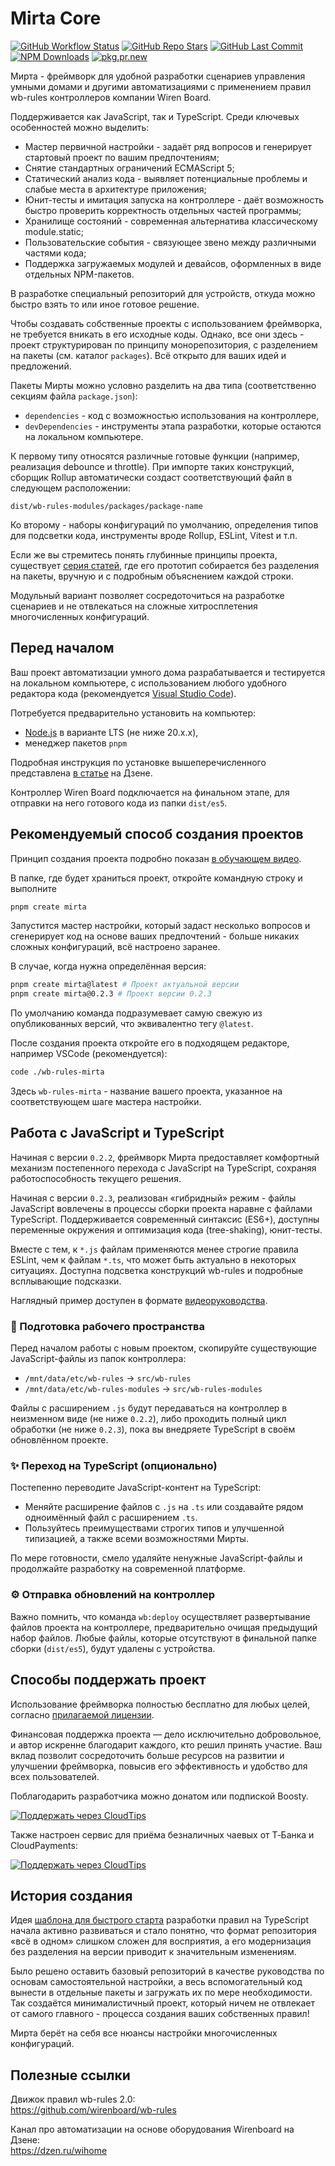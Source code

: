 # Mirta Core

[![GitHub Workflow Status](https://img.shields.io/github/actions/workflow/status/wb-mirta/core/build.yml?branch=latest&logo=github&style=flat-square)](https://github.com/wb-mirta/core/actions/workflows/build.yml)
[![GitHub Repo Stars](https://img.shields.io/github/stars/wb-mirta/core?color=594ae2&style=flat-square&logo=github)](https://github.com/wb-mirta/core/stargazers)
[![GitHub Last Commit](https://img.shields.io/github/last-commit/wb-mirta/core?color=594ae2&style=flat-square&logo=github)](https://github.com/wb-mirta/core)
[![NPM Downloads](https://img.shields.io/npm/dm/mirta?style=flat-square&logo=npm)](https://npmjs.com/package/mirta)
[![pkg.pr.new](https://pkg.pr.new/badge/wb-mirta/core?style=flat-square&color=555)](https://pkg.pr.new/~/wb-mirta/core)

Мирта - фреймворк для удобной разработки сценариев управления умными домами и другими автоматизациями с применением правил wb-rules контроллеров компании Wiren Board.

Поддерживается как JavaScript, так и TypeScript. Среди ключевых особенностей можно выделить:

- Мастер первичной настройки - задаёт ряд вопросов и генерирует стартовый проект по вашим предпочтениям;
- Снятие стандартных ограничений ECMAScript 5;
- Статический анализ кода - выявляет потенциальные проблемы и слабые места в архитектуре приложения;
- Юнит-тесты и имитация запуска на контроллере - даёт возможность быстро проверить корректность отдельных частей программы;
- Хранилище состояний - современная альтернатива классическому module.static;
- Пользовательские события - связующее звено между различными частями кода;
- Поддержка загружаемых модулей и девайсов, оформленных в виде отдельных NPM-пакетов.

В разработке специальный репозиторий для устройств, откуда можно быстро взять то или иное готовое решение.

Чтобы создавать собственные проекты с использованием фреймворка, не требуется вникать в его исходные коды. Однако, все они здесь - проект структурирован по принципу монорепозитория, с разделением на пакеты (см. каталог `packages`). Всё открыто для ваших идей и предложений.

Пакеты Мирты можно условно разделить на два типа (соответственно секциям файла `package.json`):
- `dependencies` - код с возможностью использования на контроллере,
- `devDependencies` - инструменты этапа разработки, которые остаются на локальном компьютере.

К первому типу относятся различные готовые функции (например, реализация debounce и throttle).
При импорте таких конструкций, сборщик Rollup автоматически создаст соответствующий файл в следующем расположении:

```
dist/wb-rules-modules/packages/package-name
```
Ко второму - наборы конфигураций по умолчанию, определения типов для подсветки кода, инструменты вроде Rollup, ESLint, Vitest и т.п.

Если же вы стремитесь понять глубинные принципы проекта, существует [серия статей](https://dzen.ru/suite/5a7ecf61-ac80-4d7d-abe2-ecebd73b6ef4), где его прототип собирается без разделения на пакеты, вручную и с подробным объяснением каждой строки.

Модульный вариант позволяет сосредоточиться на разработке сценариев и не отвлекаться на сложные хитросплетения многочисленных конфигураций.

## Перед началом

Ваш проект автоматизации умного дома разрабатывается и тестируется на локальном компьютере, с использованием любого удобного редактора кода (рекомендуется [Visual Studio Code](https://code.visualstudio.com/download)).

Потребуется предварительно установить на компьютер:
- [Node.js](https://nodejs.org/en/download) в варианте LTS (не ниже 20.x.x),
- менеджер пакетов `pnpm`

Подробная инструкция по установке вышеперечисленного представлена [в статье](https://dzen.ru/a/aIiGBETD13y-r0V0) на Дзене.

Контроллер Wiren Board подключается на финальном этапе, для отправки на него готового кода из папки `dist/es5`.

## Рекомендуемый способ создания проектов

Принцип создания проекта подробно показан [в обучающем видео](https://dzen.ru/video/watch/68896f973774640db979065b).

В папке, где будет храниться проект, откройте командную строку и выполните

```sh
pnpm create mirta
```
Запустится мастер настройки, который задаст несколько вопросов и сгенерирует код на основе ваших предпочтений - больше никаких сложных конфигураций, всё настроено заранее.

В случае, когда нужна определённая версия:
```sh
pnpm create mirta@latest # Проект актуальной версии
pnpm create mirta@0.2.3 # Проект версии 0.2.3
```
По умолчанию команда подразумевает самую свежую из опубликованных версий, что эквивалентно тегу `@latest`.

После создания проекта откройте его в подходящем редакторе, например VSCode (рекомендуется):
```sh
code ./wb-rules-mirta
```
Здесь `wb-rules-mirta` - название вашего проекта, указанное на соответствующем шаге мастера настройки.

## Работа с JavaScript и TypeScript

Начиная с версии `0.2.2`, фреймворк Мирта предоставляет комфортный механизм постепенного перехода с JavaScript на TypeScript, сохраняя работоспособность текущего решения.

Начиная с версии `0.2.3`, реализован «гибридный» режим - файлы JavaScript вовлечены в процессы сборки проекта наравне с файлами TypeScript. Поддерживается современный синтаксис (ES6+), доступны переменные окружения и оптимизация кода (tree-shaking), юнит-тесты.

Вместе с тем, к `*.js` файлам применяются менее строгие правила ESLint, чем к файлам `*.ts`, что может быть актуально в некоторых ситуациях. Доступна подсветка конструкций wb-rules и подробные всплывающие подсказки.

Наглядный пример доступен в формате [видеоруководства](https://dzen.ru/video/watch/68b39c150c5cde33febb375c).

### 📌 Подготовка рабочего пространства

Перед началом работы с новым проектом, скопируйте существующие JavaScript-файлы из папок контроллера:

- `/mnt/data/etc/wb-rules` → `src/wb-rules`
- `/mnt/data/etc/wb-rules-modules` → `src/wb-rules-modules`

Файлы с расширением `.js` будут передаваться на контроллер в неизменном виде (не ниже `0.2.2`), либо проходить полный цикл обработки (не ниже `0.2.3`), пока вы внедряете TypeScript в своём обновлённом проекте.

### ✨ Переход на TypeScript (опционально)

Постепенно переводите JavaScript-контент на TypeScript:

- Меняйте расширение файлов с `.js` на `.ts` или создавайте рядом одноимённый файл с расширением `.ts`.
- Пользуйтесь преимуществами строгих типов и улучшенной типизацией, а также всеми возможностями Мирты.

По мере готовности, смело удаляйте ненужные JavaScript-файлы и продолжайте разработку на современной платформе.

### ⚙️ Отправка обновлений на контроллер

Важно помнить, что команда `wb:deploy` осуществляет развертывание файлов проекта на контроллере, предварительно очищая предыдущий набор файлов. Любые файлы, которые отсутствуют в финальной папке сборки (`dist/es5`), будут удалены с устройства.

## Способы поддержать проект

Использование фреймворка полностью бесплатно для любых целей, согласно [прилагаемой лицензии](https://github.com/wb-mirta/core?tab=Unlicense-1-ov-file).

Финансовая поддержка проекта — дело исключительно добровольное, и автор искренне благодарит каждого, кто решил принять участие. Ваш вклад позволит сосредоточить больше ресурсов на развитии и улучшении фреймворка, повысив его эффективность и удобство для всех пользователей.

Поблагодарить разработчика можно донатом или подпиской Boosty.

[![Поддержать через CloudTips](https://img.shields.io/badge/%D0%9F%D0%BE%D0%B4%D0%B4%D0%B5%D1%80%D0%B6%D0%B0%D1%82%D1%8C-Boosty-F15F2C?style=for-the-badge
)](https://boosty.to/wihome/donate)

Также настроен сервис для приёма безналичных чаевых от Т‑Банка и CloudPayments:

[![Поддержать через CloudTips](https://img.shields.io/badge/%D0%9F%D0%BE%D0%B4%D0%B4%D0%B5%D1%80%D0%B6%D0%B0%D1%82%D1%8C-Cloud_Tips-blue?style=for-the-badge
)](https://pay.cloudtips.ru/p/58512cca)

## История создания

Идея [шаблона для быстрого старта](https://github.com/wihome-dev/wb-rules-typescript) разработки правил на TypeScript начала активно развиваться и стало понятно, что формат репозитория «всё в одном» слишком сложен для восприятия, а его модернизация без разделения на версии приводит к значительным изменениям.

Было решено оставить базовый репозиторий в качестве руководства по основам самостоятельной настройки, а весь вспомогательный код вынести в отдельные пакеты и загружать их по мере необходимости. Так создаётся минималистичный проект, который ничем не отвлекает от самого главного - процесса создания ваших собственных правил!

Мирта берёт на себя все нюансы настройки многочисленных конфигураций.

## Полезные ссылки

Движок правил wb-rules 2.0:<br/>
https://github.com/wirenboard/wb-rules

Канал про автоматизации на основе оборудования Wirenboard на Дзене:<br/>
https://dzen.ru/wihome
